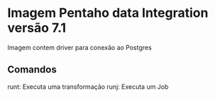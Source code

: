 # Imagem Pentaho data Integration versão 7.1

Imagem contem driver para conexão ao Postgres

## Comandos

runt: Executa uma transformação
runj: Executa um Job
